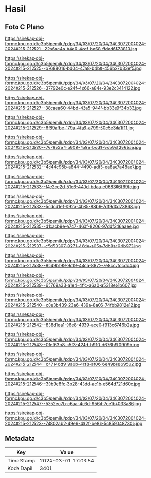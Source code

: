 # Hasil

## Foto C Plano

https://sirekap-obj-formc.kpu.go.id/c3b5/pemilu/pdpr/34/03/07/20/04/3403072004024-20240215-212521--22b6ae4a-b4a6-4caf-bc68-ffdcd6573813.jpg

https://sirekap-obj-formc.kpu.go.id/c3b5/pemilu/pdpr/34/03/07/20/04/3403072004024-20240215-212525--b7688016-bd04-47a8-b4b0-456b27b33ef5.jpg

https://sirekap-obj-formc.kpu.go.id/c3b5/pemilu/pdpr/34/03/07/20/04/3403072004024-20240215-212526--37792e0c-e24f-4d66-a84e-93e2c8414122.jpg

https://sirekap-obj-formc.kpu.go.id/c3b5/pemilu/pdpr/34/03/07/20/04/3403072004024-20240215-212527--38caea60-44bd-42a5-944f-bb33e9f34b33.jpg

https://sirekap-obj-formc.kpu.go.id/c3b5/pemilu/pdpr/34/03/07/20/04/3403072004024-20240215-212529--6f89afbe-179a-4fa6-a799-60c5e3da1f11.jpg

https://sirekap-obj-formc.kpu.go.id/c3b5/pemilu/pdpr/34/03/07/20/04/3403072004024-20240215-212530--767652e4-a908-4a8e-bcd8-5cb9df2565ae.jpg

https://sirekap-obj-formc.kpu.go.id/c3b5/pemilu/pdpr/34/03/07/20/04/3403072004024-20240215-212532--4d44c95b-a844-4490-adf3-ea8ae7a48ae7.jpg

https://sirekap-obj-formc.kpu.go.id/c3b5/pemilu/pdpr/34/03/07/20/04/3403072004024-20240215-212533--f4e2ce2d-51e6-440d-bdaa-e068366f69fc.jpg

https://sirekap-obj-formc.kpu.go.id/c3b5/pemilu/pdpr/34/03/07/20/04/3403072004024-20240215-212533--5ddcd1ef-092a-4b85-88b6-7df9d0d73868.jpg

https://sirekap-obj-formc.kpu.go.id/c3b5/pemilu/pdpr/34/03/07/20/04/3403072004024-20240215-212535--d1cacb9e-a747-460f-8206-97ddf3d6aaee.jpg

https://sirekap-obj-formc.kpu.go.id/c3b5/pemilu/pdpr/34/03/07/20/04/3403072004024-20240215-212537--c5d53397-8271-46de-a65a-7db8ac94b973.jpg

https://sirekap-obj-formc.kpu.go.id/c3b5/pemilu/pdpr/34/03/07/20/04/3403072004024-20240215-212538--8b49b199-9c19-44ca-8872-7e8cc7fccdc4.jpg

https://sirekap-obj-formc.kpu.go.id/c3b5/pemilu/pdpr/34/03/07/20/04/3403072004024-20240215-212539--65769a33-a1e4-4ffc-a6a0-a5318eb1b607.jpg

https://sirekap-obj-formc.kpu.go.id/c3b5/pemilu/pdpr/34/03/07/20/04/3403072004024-20240215-212540--c0e3b439-23a6-489a-8a06-74fbb9812e12.jpg

https://sirekap-obj-formc.kpu.go.id/c3b5/pemilu/pdpr/34/03/07/20/04/3403072004024-20240215-212542--838d1ea1-96e8-4939-ace0-f913c6746b2a.jpg

https://sirekap-obj-formc.kpu.go.id/c3b5/pemilu/pdpr/34/03/07/20/04/3403072004024-20240215-212543--01ef63b8-a5f3-424d-b910-d676b9f0909b.jpg

https://sirekap-obj-formc.kpu.go.id/c3b5/pemilu/pdpr/34/03/07/20/04/3403072004024-20240215-212544--c47146d9-9a6b-4cf8-af06-6e49be869502.jpg

https://sirekap-obj-formc.kpu.go.id/c3b5/pemilu/pdpr/34/03/07/20/04/3403072004024-20240215-212546--30b9e6fc-3b28-43dd-ac1b-e564d721d60c.jpg

https://sirekap-obj-formc.kpu.go.id/c3b5/pemilu/pdpr/34/03/07/20/04/3403072004024-20240215-212547--5352ec7b-c6aa-4c6d-956d-7ce1b4033a86.jpg

https://sirekap-obj-formc.kpu.go.id/c3b5/pemilu/pdpr/34/03/07/20/04/3403072004024-20240215-212523--74802ab2-49e6-492f-be86-5c859048730b.jpg


## Metadata

| Key        | Value               |
| ---------- | ------------------- |
| Time Stamp | 2024-03-01 17:03:54 |
| Kode Dapil | 3401                |



